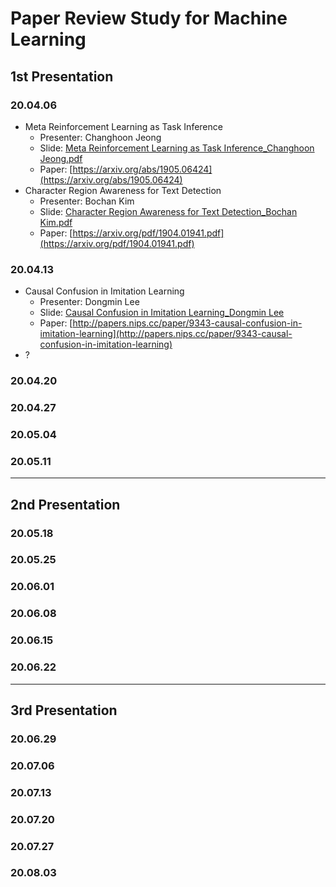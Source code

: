 # Paper Review Study for Machine Learning

## 1st Presentation

### 20.04.06

- Meta Reinforcement Learning as Task Inference
  - Presenter: Changhoon Jeong
  - Slide: [Meta Reinforcement Learning as Task Inference_Changhoon Jeong.pdf]()
  - Paper: [https://arxiv.org/abs/1905.06424](https://arxiv.org/abs/1905.06424)
- Character Region Awareness for Text Detection
  - Presenter: Bochan Kim 
  - Slide: [Character Region Awareness for Text Detection_Bochan Kim.pdf]()
  - Paper: [https://arxiv.org/pdf/1904.01941.pdf](https://arxiv.org/pdf/1904.01941.pdf)

### 20.04.13

- Causal Confusion in Imitation Learning
  - Presenter: Dongmin Lee 
  - Slide: [Causal Confusion in Imitation Learning_Dongmin Lee ]()
  - Paper: [http://papers.nips.cc/paper/9343-causal-confusion-in-imitation-learning](http://papers.nips.cc/paper/9343-causal-confusion-in-imitation-learning)
- ?

### 20.04.20

### 20.04.27

### 20.05.04

### 20.05.11

---

## 2nd Presentation

### 20.05.18

### 20.05.25

### 20.06.01

### 20.06.08

### 20.06.15

### 20.06.22

---

## 3rd Presentation

### 20.06.29

### 20.07.06

### 20.07.13

### 20.07.20

### 20.07.27

### 20.08.03
